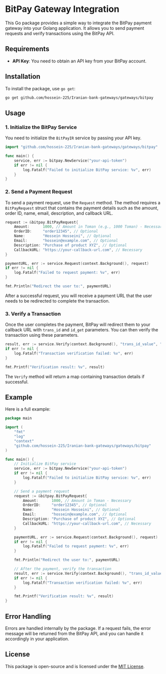 # BitPay Gateway Integration

This Go package provides a simple way to integrate the BitPay payment gateway into your Golang application. It allows you to send payment requests and verify transactions using the BitPay API.

## Requirements

- **API Key**: You need to obtain an API key from your BitPay account.

## Installation

To install the package, use `go get`:

```bash
go get github.com/hossein-225/Iranian-bank-gateways/gateways/bitpay
```

## Usage

### 1. Initialize the BitPay Service

You need to initialize the `BitPayIR` service by passing your API key.

```go
import "github.com/hossein-225/Iranian-bank-gateways/gateways/bitpay"

func main() {
    service, err := bitpay.NewService("your-api-token")
    if err != nil {
        log.Fatalf("Failed to initialize BitPay service: %v", err)
    }
}
```

### 2. Send a Payment Request

To send a payment request, use the `Request` method. The method requires a `BitPayRequest` struct that contains the payment details such as the amount, order ID, name, email, description, and callback URL.

```go
request := &bitpay.BitPayRequest{
    Amount:      1000, // Amount in Toman (e.g., 1000 Toman) - Necessary
    OrderID:     "order12345", // Optional
    Name:        "Hossein Hosseini", // Optional
    Email:       "hossein@example.com", // Optional
    Description: "Purchase of product XYZ", // Optional
    CallbackURL: "https://your-callback-url.com", // Necessary
}

paymentURL, err := service.Request(context.Background(), request)
if err != nil {
    log.Fatalf("Failed to request payment: %v", err)
}

fmt.Println("Redirect the user to:", paymentURL)
```

After a successful request, you will receive a payment URL that the user needs to be redirected to complete the transaction.

### 3. Verify a Transaction

Once the user completes the payment, BitPay will redirect them to your callback URL with `trans_id` and `id_get` parameters. You can then verify the transaction using these parameters.

```go
result, err := service.Verify(context.Background(), "trans_id_value", "id_get_value")
if err != nil {
    log.Fatalf("Transaction verification failed: %v", err)
}

fmt.Printf("Verification result: %v", result)
```

The `Verify` method will return a map containing transaction details if successful.

## Example

Here is a full example:

```go
package main

import (
    "fmt"
    "log"
    "context"
    "github.com/hossein-225/Iranian-bank-gateways/gateways/bitpay"
)

func main() {
    // Initialize BitPay service
    service, err := bitpay.NewService("your-api-token")
    if err != nil {
        log.Fatalf("Failed to initialize BitPay service: %v", err)
    }

    // Send a payment request
    request := &bitpay.BitPayRequest{
        Amount:      1000, // Amount in Toman - Necessary
        OrderID:     "order12345", // Optional
        Name:        "Hossein Hosseini", // Optional
        Email:       "hossein@example.com", // Optional
        Description: "Purchase of product XYZ", // Optional
        CallbackURL: "https://your-callback-url.com", // Necessary
    }

    paymentURL, err := service.Request(context.Background(), request)
    if err != nil {
        log.Fatalf("Failed to request payment: %v", err)
    }

    fmt.Println("Redirect the user to:", paymentURL)

    // After the payment, verify the transaction
    result, err := service.Verify(context.Background(), "trans_id_value", "id_get_value")
    if err != nil {
        log.Fatalf("Transaction verification failed: %v", err)
    }

    fmt.Printf("Verification result: %v", result)
}
```

## Error Handling

Errors are handled internally by the package. If a request fails, the error message will be returned from the BitPay API, and you can handle it accordingly in your application.

## License

This package is open-source and is licensed under the [MIT License](https://opensource.org/licenses/MIT).
